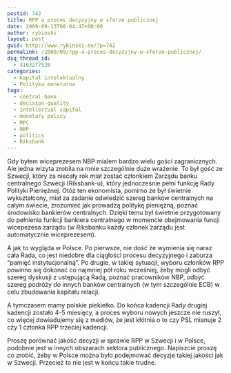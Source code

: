 ```yaml
---
postid: 742
title: RPP a proces decyzyjny w sferze publicznej
date: 2009-09-13T08:04:47+00:00
author: rybinski
layout: post
guid: http://www.rybinski.eu/?p=742
permalink: /2009/09/rpp-a-proces-decyzyjny-w-sferze-publicznej/
dsq_thread_id:
  - 3163277520
categories:
  - Kapitał intelektualny
  - Polityka monetarna
tags:
  - central-bank
  - decision-quality
  - intellectual capital
  - monetary policy
  - MPC
  - NBP
  - politics
  - Riksbank
---
```

Gdy byłem wiceprezesem NBP mialem bardzo wielu gości zagranicznych. Ale jedna wizyta zrobila na mnie szczególnie duże wrażenie. To był gość ze Szwecji, który za niecały rok miał zostać członkiem Zarządu banku centralnego Szwecji (Riksbank-u), który jednocześnie pełni funkcję Rady Polityki Pieniężnej. Otóż ten ekonomista, pomimo że był świetnie wykształcony, miał za zadanie odwiedzić szereg banków centralnych na całym świecie, zrozumieć jak prowadzą politykę pieniężną, poznać środowisko bankierów centralnych. Dzięki temu był świetnie przygotowany do pełnienia funkcji bankiera centralnego w momencie obejmowania funcji wicepezesa zarządu (w Riksbanku każdy członek zarządu jest automatycznie wiceprezesem).

A jak to wygląda w Polsce. Po pierwsze, nie dość że wymienia się naraz cała Rada, co jest niedobre dla ciągłości procesu decyzyjnego i zaburza “pamięć instytucjonalną”. Po drugie, w takiej sytuacji, wyboru członków RPP powinno się dokonać co najmniej pół roku wcześniej, żeby mogli odbyć szereg dyskusji z ustępującą Radą, poznać pracowników NBP, odbyć szereg podróży do innych banków centralnych (w tym szczególnie ECB) w celu zbudowania kapitału relacji.

A tymczasem mamy polskie piekiełko. Do końca kadencji Rady drugiej kadencji zostało 4-5 miesięcy, a proces wyboru nowych jeszcze nie ruszył, co więcej dowiadujemy się z mediów, że jest kłótnia o to czy PSL mianuje 2 czy 1 członka RPP trzeciej kadencji.

Proszę porównać jakość decyzji w sprawie RPP w Szwecji i w Polsce, podobnie jest w innych obszarach sektora publicznego. Napiszcie proszę co zrobić, żeby w Polsce można było podejmować decyzje takiej jakości jak w Szwecji. Przecież to nie jest w końcu takie trudne.
